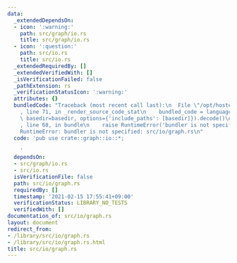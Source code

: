 ```yaml
---
data:
  _extendedDependsOn:
  - icon: ':warning:'
    path: src/graph/io.rs
    title: src/graph/io.rs
  - icon: ':question:'
    path: src/io.rs
    title: src/io.rs
  _extendedRequiredBy: []
  _extendedVerifiedWith: []
  _isVerificationFailed: false
  _pathExtension: rs
  _verificationStatusIcon: ':warning:'
  attributes: {}
  bundledCode: "Traceback (most recent call last):\n  File \"/opt/hostedtoolcache/Python/3.9.2/x64/lib/python3.9/site-packages/onlinejudge_verify/documentation/build.py\"\
    , line 71, in _render_source_code_stat\n    bundled_code = language.bundle(stat.path,\
    \ basedir=basedir, options={'include_paths': [basedir]}).decode()\n  File \"/opt/hostedtoolcache/Python/3.9.2/x64/lib/python3.9/site-packages/onlinejudge_verify/languages/user_defined.py\"\
    , line 68, in bundle\n    raise RuntimeError('bundler is not specified: {}'.format(path.as_posix()))\n\
    RuntimeError: bundler is not specified: src/io/graph.rs\n"
  code: 'pub use crate::graph::io::*;

    '
  dependsOn:
  - src/graph/io.rs
  - src/io.rs
  isVerificationFile: false
  path: src/io/graph.rs
  requiredBy: []
  timestamp: '2021-02-15 17:55:41+09:00'
  verificationStatus: LIBRARY_NO_TESTS
  verifiedWith: []
documentation_of: src/io/graph.rs
layout: document
redirect_from:
- /library/src/io/graph.rs
- /library/src/io/graph.rs.html
title: src/io/graph.rs
---
```

